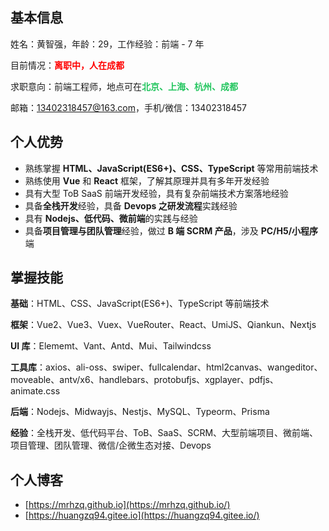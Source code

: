 ## 基本信息

姓名：黄智强，年龄：29，工作经验：前端 - 7 年

目前情况：<font color="red">**离职中，人在成都**</font>

求职意向：前端工程师，地点可在<font color="#22c55e">**北京、上海、杭州、成都**</font>

邮箱：<13402318457@163.com>，手机/微信：13402318457

## 个人优势

- 熟练掌握 **HTML、JavaScript(ES6+)、CSS、TypeScript** 等常用前端技术
- 熟练使用 **Vue** 和 **React** 框架，了解其原理并具有多年开发经验
- 具有大型 ToB SaaS 前端开发经验，具有复杂前端技术方案落地经验
- 具备**全栈开发**经验，具备 **Devops 之研发流程**实践经验
- 具有 **Nodejs、低代码、微前端**的实践与经验
- 具备**项目管理与团队管理**经验，做过 **B 端 SCRM 产品**，涉及 **PC/H5/小程序**端

## 掌握技能

**基础**：HTML、CSS、JavaScript(ES6+)、TypeScript 等前端技术

**框架**：Vue2、Vue3、Vuex、VueRouter、React、UmiJS、Qiankun、Nextjs

**UI 库**：Elememt、Vant、Antd、Mui、Tailwindcss

**工具库**：axios、ali-oss、swiper、fullcalendar、html2canvas、wangeditor、moveable、antv/x6、handlebars、protobufjs、xgplayer、pdfjs、animate.css

**后端**：Nodejs、Midwayjs、Nestjs、MySQL、Typeorm、Prisma

**经验**：全栈开发、低代码平台、ToB、SaaS、SCRM、大型前端项目、微前端、项目管理、团队管理、微信/企微生态对接、Devops

## 个人博客

- [https://mrhzq.github.io](https://mrhzq.github.io/)
- [https://huangzq94.gitee.io](https://huangzq94.gitee.io/)

